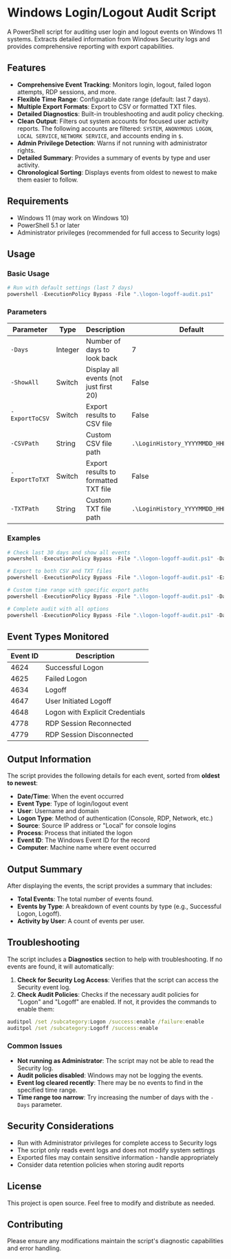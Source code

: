 # Windows Login/Logout Audit Script

A PowerShell script for auditing user login and logout events on Windows 11 systems. Extracts detailed information from Windows Security logs and provides comprehensive reporting with export capabilities.

## Features

- **Comprehensive Event Tracking**: Monitors login, logout, failed logon attempts, RDP sessions, and more.
- **Flexible Time Range**: Configurable date range (default: last 7 days).
- **Multiple Export Formats**: Export to CSV or formatted TXT files.
- **Detailed Diagnostics**: Built-in troubleshooting and audit policy checking.
- **Clean Output**: Filters out system accounts for focused user activity reports. The following accounts are filtered: `SYSTEM`, `ANONYMOUS LOGON`, `LOCAL SERVICE`, `NETWORK SERVICE`, and accounts ending in `$`.
- **Admin Privilege Detection**: Warns if not running with administrator rights.
- **Detailed Summary**: Provides a summary of events by type and user activity.
- **Chronological Sorting**: Displays events from oldest to newest to make them easier to follow.

## Requirements

- Windows 11 (may work on Windows 10)
- PowerShell 5.1 or later
- Administrator privileges (recommended for full access to Security logs)

## Usage

### Basic Usage
```powershell
# Run with default settings (last 7 days)
powershell -ExecutionPolicy Bypass -File ".\logon-logoff-audit.ps1"
```

### Parameters

| Parameter | Type | Description | Default |
|-----------|------|-------------|---------|
| `-Days` | Integer | Number of days to look back | 7 |
| `-ShowAll` | Switch | Display all events (not just first 20) | False |
| `-ExportToCSV` | Switch | Export results to CSV file | False |
| `-CSVPath` | String | Custom CSV file path | `.\LoginHistory_YYYYMMDD_HHMMSS.csv` |
| `-ExportToTXT` | Switch | Export results to formatted TXT file | False |
| `-TXTPath` | String | Custom TXT file path | `.\LoginHistory_YYYYMMDD_HHMMSS.txt` |

### Examples

```powershell
# Check last 30 days and show all events
powershell -ExecutionPolicy Bypass -File ".\logon-logoff-audit.ps1" -Days 30 -ShowAll

# Export to both CSV and TXT files
powershell -ExecutionPolicy Bypass -File ".\logon-logoff-audit.ps1" -ExportToCSV -ExportToTXT

# Custom time range with specific export paths
powershell -ExecutionPolicy Bypass -File ".\logon-logoff-audit.ps1" -Days 14 -ExportToTXT -TXTPath "C:\Reports\LoginAudit.txt"

# Complete audit with all options
powershell -ExecutionPolicy Bypass -File ".\logon-logoff-audit.ps1" -Days 30 -ShowAll -ExportToCSV -ExportToTXT
```

## Event Types Monitored

| Event ID | Description |
|----------|-------------|
| 4624 | Successful Logon |
| 4625 | Failed Logon |
| 4634 | Logoff |
| 4647 | User Initiated Logoff |
| 4648 | Logon with Explicit Credentials |
| 4778 | RDP Session Reconnected |
| 4779 | RDP Session Disconnected |

## Output Information

The script provides the following details for each event, sorted from **oldest to newest**:
- **Date/Time**: When the event occurred
- **Event Type**: Type of login/logout event
- **User**: Username and domain
- **Logon Type**: Method of authentication (Console, RDP, Network, etc.)
- **Source**: Source IP address or "Local" for console logins
- **Process**: Process that initiated the logon
- **Event ID**: The Windows Event ID for the record
- **Computer**: Machine name where event occurred

## Output Summary
After displaying the events, the script provides a summary that includes:
- **Total Events**: The total number of events found.
- **Events by Type**: A breakdown of event counts by type (e.g., Successful Logon, Logoff).
- **Activity by User**: A count of events per user.

## Troubleshooting

The script includes a **Diagnostics** section to help with troubleshooting. If no events are found, it will automatically:
1.  **Check for Security Log Access**: Verifies that the script can access the Security event log.
2.  **Check Audit Policies**: Checks if the necessary audit policies for "Logon" and "Logoff" are enabled. If not, it provides the commands to enable them:
   ```cmd
   auditpol /set /subcategory:Logon /success:enable /failure:enable
   auditpol /set /subcategory:Logoff /success:enable
   ```

### Common Issues
- **Not running as Administrator**: The script may not be able to read the Security log.
- **Audit policies disabled**: Windows may not be logging the events.
- **Event log cleared recently**: There may be no events to find in the specified time range.
- **Time range too narrow**: Try increasing the number of days with the `-Days` parameter.

## Security Considerations

- Run with Administrator privileges for complete access to Security logs
- The script only reads event logs and does not modify system settings
- Exported files may contain sensitive information - handle appropriately
- Consider data retention policies when storing audit reports

## License

This project is open source. Feel free to modify and distribute as needed.

## Contributing

Please ensure any modifications maintain the script's diagnostic capabilities and error handling.